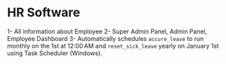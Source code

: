 # HR Software

1- All information about Employee
2- Super Admin Panel, Admin Panel, Employee Dashboard
3- Automatically schedules `accure_leave` to run monthly on the 1st at 12:00 AM and `reset_sick_leave` yearly on January 1st using Task Scheduler (Windows).
